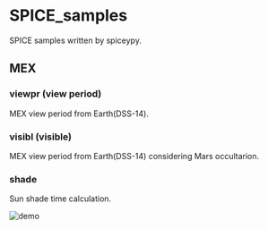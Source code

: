 # SPICE_samples
SPICE samples written by spiceypy.

## MEX

### viewpr (view period)
MEX view period from Earth(DSS-14).

### visibl (visible)
MEX view period from Earth(DSS-14) considering Mars occultarion.

### shade
Sun shade time calculation.

![demo](animation.gif)